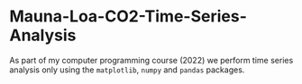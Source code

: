 # Mauna-Loa-CO2-Time-Series-Analysis

As part of my computer programming course (2022) we perform time series analysis only using the ```matplotlib```, ```numpy``` and ```pandas``` packages.
